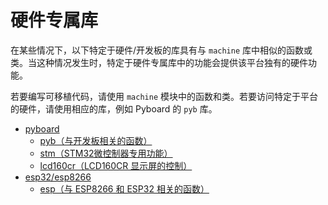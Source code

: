 # 硬件专属库

在某些情况下，以下特定于硬件/开发板的库具有与 `machine` 库中相似的函数或类。当这种情况发生时，特定于硬件专属库中的功能会提供该平台独有的硬件功能。

若要编写可移植代码，请使用 `machine` 模块中的函数和类。若要访问特定于平台的硬件，请使用相应的库，例如 Pyboard 的 `pyb` 库。

- [pyboard](pyboard/readme.md)
  - [pyb（与开发板相关的函数）](pyboard/pyb/readme.md)
  - [stm（STM32微控制器专用功能）](pyboard/stm/readme.md)
  - [lcd160cr（LCD160CR 显示屏的控制）](pyboard/lcd160cr/readme.md)
- [esp32/esp8266](esp8266_esp32/readme.md)
  - [esp（与 ESP8266 和 ESP32 相关的函数）](esp8266_esp32/esp/readme.md)